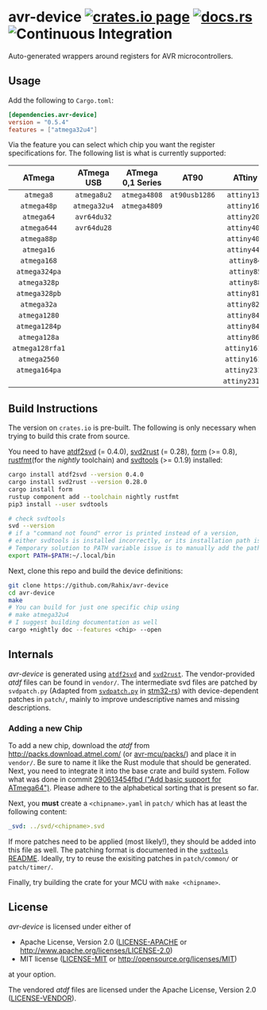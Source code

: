 avr-device [![crates.io page](https://img.shields.io/crates/v/avr-device.svg)](https://crates.io/crates/avr-device) [![docs.rs](https://docs.rs/avr-device/badge.svg)](https://docs.rs/avr-device) ![Continuous Integration](https://github.com/Rahix/avr-device/workflows/Continuous%20Integration/badge.svg)
==========
Auto-generated wrappers around registers for AVR microcontrollers.

## Usage
Add the following to `Cargo.toml`:
```toml
[dependencies.avr-device]
version = "0.5.4"
features = ["atmega32u4"]
```

Via the feature you can select which chip you want the register specifications for.  The following list is what is currently supported:

|     ATmega      |  ATmega USB  | ATmega 0,1 Series |     AT90      |    ATtiny     |
| :-------------: | :----------: | :---------------: | :-----------: | :-----------: |
|    `atmega8`    | `atmega8u2`  |   `atmega4808`    | `at90usb1286` |  `attiny13a`  |
|   `atmega48p`   | `atmega32u4` |   `atmega4809`    |               |  `attiny167`  |
|   `atmega64`    | `avr64du32`  |                   |               |  `attiny202`  |
|   `atmega644`   | `avr64du28`  |                   |               |  `attiny402`  |
|   `atmega88p`   |              |                   |               |  `attiny404`  |
|   `atmega16`    |              |                   |               |  `attiny44a`  |
|   `atmega168`   |              |                   |               |  `attiny84`   |
|  `atmega324pa`  |              |                   |               |  `attiny85`   |
|  `atmega328p`   |              |                   |               |  `attiny88`   |
|  `atmega328pb`  |              |                   |               |  `attiny816`  |
|   `atmega32a`   |              |                   |               |  `attiny828`  |
|  `atmega1280`   |              |                   |               |  `attiny841`  |
|  `atmega1284p`  |              |                   |               |  `attiny84a`  |
|  `atmega128a`   |              |                   |               |  `attiny861`  |
| `atmega128rfa1` |              |                   |               | `attiny1614`  |
|  `atmega2560`   |              |                   |               | `attiny1616`  |
|  `atmega164pa`  |              |                   |               | `attiny2313`  |
|                 |              |                   |               | `attiny2313a` |

## Build Instructions
The version on `crates.io` is pre-built.  The following is only necessary when trying to build this crate from source.

You need to have [atdf2svd][] (= 0.4.0), [svd2rust][] (= 0.28), [form][] (>= 0.8), [rustfmt][](for the *nightly* toolchain) and [svdtools][] (>= 0.1.9) installed:
```bash
cargo install atdf2svd --version 0.4.0
cargo install svd2rust --version 0.28.0
cargo install form
rustup component add --toolchain nightly rustfmt
pip3 install --user svdtools

# check svdtools
svd --version
# if a "command not found" error is printed instead of a version,
# either svdtools is installed incorrectly, or its installation path is missing from the PATH variable.
# Temporary solution to PATH variable issue is to manually add the path. Like so:
export PATH=$PATH:~/.local/bin
```

[atdf2svd]: https://github.com/Rahix/atdf2svd
[svd2rust]: https://github.com/rust-embedded/svd2rust
[form]: https://github.com/djmcgill/form
[rustfmt]: https://github.com/rust-lang/rustfmt
[svdtools]: https://github.com/stm32-rs/svdtools

Next, clone this repo and build the device definitions:
```bash
git clone https://github.com/Rahix/avr-device
cd avr-device
make
# You can build for just one specific chip using
# make atmega32u4
# I suggest building documentation as well
cargo +nightly doc --features <chip> --open
```

## Internals
*avr-device* is generated using [`atdf2svd`](https://github.com/Rahix/atdf2svd) and [`svd2rust`](https://github.com/rust-embedded/svd2rust).  The vendor-provided *atdf* files can be found in `vendor/`.  The intermediate svd files are patched by `svdpatch.py` (Adapted from [`svdpatch.py`](https://github.com/stm32-rs/stm32-rs/blob/master/scripts/svdpatch.py) in [stm32-rs](https://github.com/stm32-rs/stm32-rs)) with device-dependent patches in `patch/`, mainly to improve undescriptive names and missing descriptions.

### Adding a new Chip
To add a new chip, download the *atdf* from <http://packs.download.atmel.com/> (or [avr-mcu/packs/](https://github.com/avr-rust/avr-mcu/tree/master/packs)) and place it in `vendor/`.  Be sure to name it like the Rust module that should be generated.  Next, you need to integrate it into the base crate and build system.  Follow what was done in commit [290613454fbd ("Add basic support for ATmega64")](https://github.com/Rahix/avr-device/commit/290613454fbdc5e4ac98e53deccaf74dafc88963).  Please adhere to the alphabetical sorting that is present so far.

Next, you **must** create a `<chipname>.yaml` in `patch/` which has at least the following content:
```yaml
_svd: ../svd/<chipname>.svd
```

If more patches need to be applied (most likely!), they should be added into this file as well.  The patching format is documented in the [`svdtools` README](https://github.com/stm32-rs/svdtools#device-and-peripheral-yaml-format).  Ideally, try to reuse the exisiting patches in `patch/common/` or `patch/timer/`.

Finally, try building the crate for your MCU with `make <chipname>`.

## License
*avr-device* is licensed under either of

 * Apache License, Version 2.0 ([LICENSE-APACHE](LICENSE-APACHE) or http://www.apache.org/licenses/LICENSE-2.0)
 * MIT license ([LICENSE-MIT](LICENSE-MIT) or http://opensource.org/licenses/MIT)

at your option.

The vendored *atdf* files are licensed under the Apache License, Version 2.0 ([LICENSE-VENDOR](vendor/LICENSE)).
